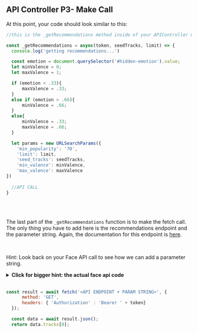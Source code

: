 ## API Controller P3- Make Call

At this point, your code should look similar to this:

```js
//this is the _getRecommendations method inside of your APIController module

const _getRecommendations = async(token, seedTracks, limit) => {
  console.log('getting recommendations...')

  const emotion = document.querySelector('#hidden-emotion').value;
  let minValence = 0;
  let maxValence = 1;

  if (emotion < .33){
      maxValence = .33;
  }
  else if (emotion > .66){
      minValence = .66;
  }
  else{
      minValence = .33;
      maxValence = .66;
  }

  let params = new URLSearchParams({
    'min_popularity': '70',
    'limit': limit,
    'seed_tracks': seedTracks,
    'min_valence': minValence,
    'max_valence': maxValence
})
	
  //API CALL
}


```

<br />
<br />


The last part of the `_getRecommendations`  function is to make the fetch call. The only thing you have to add  here is the recommendations endpoint and the parameter string. Again, the documentation for this endpoint is [here](https://developer.spotify.com/documentation/web-api/reference/browse/get-recommendations/). 

<br />

Hint: Look back on your Face API call to see how we can add a parameter string.


<details>
  <summary><strong>Click for bigger hint: the actual face api code</strong></summary>
  
  ```javascript
    //FACE API CALL!! notice the '?' and 'params.toString()' !!!
    let resp = await fetch(endpoint + '?' + params.toString(), {
        //random code
    }
  ```
</details>

<br />


```js
const result = await fetch('<API ENDPOINT + PARAM STRING>', {
      method: 'GET',
      headers: { 'Authorization' : 'Bearer ' + token}
  });

  const data = await result.json();
  return data.tracks[0];
```


